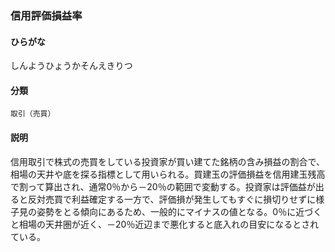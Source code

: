 <div style="display:none;">

## [あ行](securities-terms?id=あ行)
## [か行](securities-terms?id=か行)
## [さ行](securities-terms?id=さ行)

</div>

### 信用評価損益率

#### ひらがな

しんようひょうかそんえきりつ

#### 分類

`取引（売買）`

#### 説明

信用取引で株式の売買をしている投資家が買い建てた銘柄の含み損益の割合で、相場の天井や底を探る指標として用いられる。買建玉の評価損益を信用建玉残高で割って算出され、通常0％から－20％の範囲で変動する。投資家は評価益が出ると反対売買で利益確定する一方で、評価損が発生してもすぐに損切りせずに様子見の姿勢をとる傾向にあるため、一般的にマイナスの値となる。0％に近づくと相場の天井圏が近く、－20％近辺まで悪化すると底入れの目安になるとされている。

<div style="display:none;">

## [た行](securities-terms?id=た行)
## [な行](securities-terms?id=な行)
## [は行](securities-terms?id=は行)
## [ま行](securities-terms?id=ま行)
## [や行](securities-terms?id=や行)
## [ら行](securities-terms?id=ら行)
## [わ行](securities-terms?id=わ行)
## [英数字・記号](securities-terms?id=英数字・記号)

</div>


